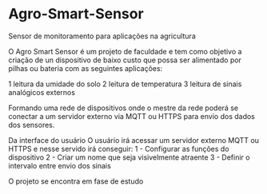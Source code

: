 # Agro-Smart-Sensor
Sensor de monitoramento para aplicações na agricultura

O Agro Smart Sensor é um projeto de faculdade e tem como objetivo a criação de un dispositivo de baixo custo que possa ser alimentado por pilhas ou bateria com as seguintes aplicações:
  
  1 leitura da umidade do solo
  2 leitura de temperatura
  3 leitura de sinais analógicos externos

Formando uma rede de dispositivos onde o mestre da rede poderá se conectar a um servidor externo via MQTT ou HTTPS  para envio dos dados dos sensores.

Da interface do usuário
  O usuário irá acessar um servidor externo MQTT ou HTTPS e nesse servido irá conseguir:
    1 - Configurar as funções do dispositivo
    2 - Criar um nome que seja visivelmente atraente
    3 - Definir o intervalo entre envio dos sinais


O projeto se encontra em fase de estudo
